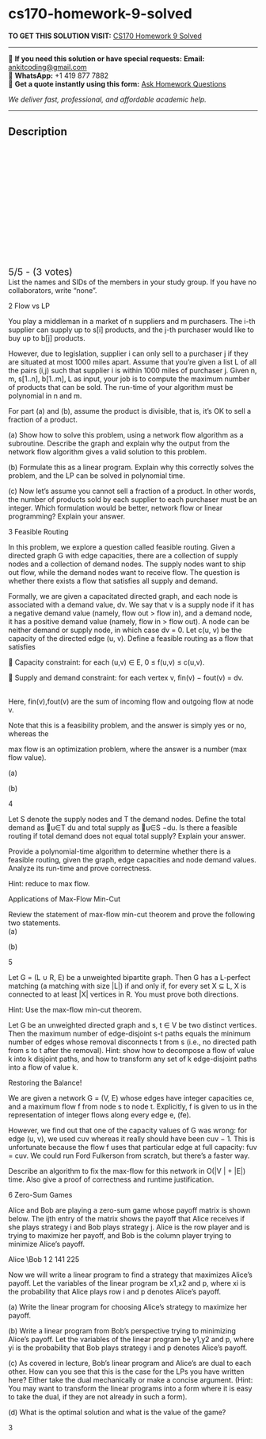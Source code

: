 # cs170-homework-9-solved
**TO GET THIS SOLUTION VISIT:** [CS170 Homework 9 Solved](https://www.ankitcodinghub.com/product/cs170-homework-9-solved/)


---

📩 **If you need this solution or have special requests:** **Email:** ankitcoding@gmail.com  
📱 **WhatsApp:** +1 419 877 7882  
📄 **Get a quote instantly using this form:** [Ask Homework Questions](https://www.ankitcodinghub.com/services/ask-homework-questions/)

*We deliver fast, professional, and affordable academic help.*

---

<h2>Description</h2>



<div class="kk-star-ratings kksr-auto kksr-align-center kksr-valign-top" data-payload="{&quot;align&quot;:&quot;center&quot;,&quot;id&quot;:&quot;96679&quot;,&quot;slug&quot;:&quot;default&quot;,&quot;valign&quot;:&quot;top&quot;,&quot;ignore&quot;:&quot;&quot;,&quot;reference&quot;:&quot;auto&quot;,&quot;class&quot;:&quot;&quot;,&quot;count&quot;:&quot;3&quot;,&quot;legendonly&quot;:&quot;&quot;,&quot;readonly&quot;:&quot;&quot;,&quot;score&quot;:&quot;5&quot;,&quot;starsonly&quot;:&quot;&quot;,&quot;best&quot;:&quot;5&quot;,&quot;gap&quot;:&quot;4&quot;,&quot;greet&quot;:&quot;Rate this product&quot;,&quot;legend&quot;:&quot;5\/5 - (3 votes)&quot;,&quot;size&quot;:&quot;24&quot;,&quot;title&quot;:&quot;CS170 Homework 9 Solved&quot;,&quot;width&quot;:&quot;138&quot;,&quot;_legend&quot;:&quot;{score}\/{best} - ({count} {votes})&quot;,&quot;font_factor&quot;:&quot;1.25&quot;}">

<div class="kksr-stars">

<div class="kksr-stars-inactive">
            <div class="kksr-star" data-star="1" style="padding-right: 4px">


<div class="kksr-icon" style="width: 24px; height: 24px;"></div>
        </div>
            <div class="kksr-star" data-star="2" style="padding-right: 4px">


<div class="kksr-icon" style="width: 24px; height: 24px;"></div>
        </div>
            <div class="kksr-star" data-star="3" style="padding-right: 4px">


<div class="kksr-icon" style="width: 24px; height: 24px;"></div>
        </div>
            <div class="kksr-star" data-star="4" style="padding-right: 4px">


<div class="kksr-icon" style="width: 24px; height: 24px;"></div>
        </div>
            <div class="kksr-star" data-star="5" style="padding-right: 4px">


<div class="kksr-icon" style="width: 24px; height: 24px;"></div>
        </div>
    </div>

<div class="kksr-stars-active" style="width: 138px;">
            <div class="kksr-star" style="padding-right: 4px">


<div class="kksr-icon" style="width: 24px; height: 24px;"></div>
        </div>
            <div class="kksr-star" style="padding-right: 4px">


<div class="kksr-icon" style="width: 24px; height: 24px;"></div>
        </div>
            <div class="kksr-star" style="padding-right: 4px">


<div class="kksr-icon" style="width: 24px; height: 24px;"></div>
        </div>
            <div class="kksr-star" style="padding-right: 4px">


<div class="kksr-icon" style="width: 24px; height: 24px;"></div>
        </div>
            <div class="kksr-star" style="padding-right: 4px">


<div class="kksr-icon" style="width: 24px; height: 24px;"></div>
        </div>
    </div>
</div>


<div class="kksr-legend" style="font-size: 19.2px;">
            5/5 - (3 votes)    </div>
    </div>
<div class="page" title="Page 1">
<div class="layoutArea">
<div class="column"></div>
</div>
<div class="layoutArea">
<div class="column">
List the names and SIDs of the members in your study group. If you have no collaborators, write “none”.

2 Flow vs LP

You play a middleman in a market of n suppliers and m purchasers. The i-th supplier can supply up to s[i] products, and the j-th purchaser would like to buy up to b[j] products.

However, due to legislation, supplier i can only sell to a purchaser j if they are situated at most 1000 miles apart. Assume that you’re given a list L of all the pairs (i,j) such that supplier i is within 1000 miles of purchaser j. Given n, m, s[1..n], b[1..m], L as input, your job is to compute the maximum number of products that can be sold. The run-time of your algorithm must be polynomial in n and m.

For part (a) and (b), assume the product is divisible, that is, it’s OK to sell a fraction of a product.

(a) Show how to solve this problem, using a network flow algorithm as a subroutine. Describe the graph and explain why the output from the network flow algorithm gives a valid solution to this problem.

(b) Formulate this as a linear program. Explain why this correctly solves the problem, and the LP can be solved in polynomial time.

(c) Now let’s assume you cannot sell a fraction of a product. In other words, the number of products sold by each supplier to each purchaser must be an integer. Which formulation would be better, network flow or linear programming? Explain your answer.

3 Feasible Routing

In this problem, we explore a question called feasible routing. Given a directed graph G with edge capacities, there are a collection of supply nodes and a collection of demand nodes. The supply nodes want to ship out flow, while the demand nodes want to receive flow. The question is whether there exists a flow that satisfies all supply and demand.

Formally, we are given a capacitated directed graph, and each node is associated with a demand value, dv. We say that v is a supply node if it has a negative demand value (namely, flow out &gt; flow in), and a demand node, it has a positive demand value (namely, flow in &gt; flow out). A node can be neither demand or supply node, in which case dv = 0. Let c(u, v) be the capacity of the directed edge (u, v). Define a feasible routing as a flow that satisfies

􏰎 Capacity constraint: for each (u,v) ∈ E, 0 ≤ f(u,v) ≤ c(u,v).

􏰎 Supply and demand constraint: for each vertex v, fin(v) − fout(v) = dv.

</div>
</div>
<div class="layoutArea">
<div class="column"></div>
</div>
</div>
<div class="page" title="Page 2">
<div class="layoutArea">
<div class="column">
&nbsp;

</div>
</div>
<div class="layoutArea">
<div class="column">
Here, fin(v),fout(v) are the sum of incoming flow and outgoing flow at node v.

Note that this is a feasibility problem, and the answer is simply yes or no, whereas the

max flow is an optimization problem, where the answer is a number (max flow value).

</div>
</div>
<div class="layoutArea">
<div class="column">
(a)

(b)

4

</div>
<div class="column">
Let S denote the supply nodes and T the demand nodes. Define the total demand as 􏰅u∈T du and total supply as 􏰅u∈S −du. Is there a feasible routing if total demand does not equal total supply? Explain your answer.

Provide a polynomial-time algorithm to determine whether there is a feasible routing, given the graph, edge capacities and node demand values. Analyze its run-time and prove correctness.

Hint: reduce to max flow.

Applications of Max-Flow Min-Cut

</div>
</div>
<div class="layoutArea">
<div class="column">
Review the statement of max-flow min-cut theorem and prove the following two statements.

</div>
</div>
<div class="layoutArea">
<div class="column">
(a)

(b)

5

</div>
<div class="column">
Let G = (L ∪ R, E) be a unweighted bipartite graph. Then G has a L-perfect matching (a matching with size |L|) if and only if, for every set X ⊆ L, X is connected to at least |X| vertices in R. You must prove both directions.

Hint: Use the max-flow min-cut theorem.

Let G be an unweighted directed graph and s, t ∈ V be two distinct vertices. Then the maximum number of edge-disjoint s-t paths equals the minimum number of edges whose removal disconnects t from s (i.e., no directed path from s to t after the removal). Hint: show how to decompose a flow of value k into k disjoint paths, and how to transform any set of k edge-disjoint paths into a flow of value k.

Restoring the Balance!

</div>
</div>
<div class="layoutArea">
<div class="column">
We are given a network G = (V, E) whose edges have integer capacities ce, and a maximum flow f from node s to node t. Explicitly, f is given to us in the representation of integer flows along every edge e, (fe).

However, we find out that one of the capacity values of G was wrong: for edge (u, v), we used cuv whereas it really should have been cuv − 1. This is unfortunate because the flow f uses that particular edge at full capacity: fuv = cuv. We could run Ford Fulkerson from scratch, but there’s a faster way.

Describe an algorithm to fix the max-flow for this network in O(|V | + |E|) time. Also give a proof of correctness and runtime justification.

6 Zero-Sum Games

Alice and Bob are playing a zero-sum game whose payoff matrix is shown below. The ijth entry of the matrix shows the payoff that Alice receives if she plays strategy i and Bob plays strategy j. Alice is the row player and is trying to maximize her payoff, and Bob is the column player trying to minimize Alice’s payoff.

</div>
</div>
</div>
<div class="page" title="Page 3">
<div class="layoutArea">
<div class="column">
Alice \Bob 1 2 141 225

Now we will write a linear program to find a strategy that maximizes Alice’s payoff. Let the variables of the linear program be x1,x2 and p, where xi is the probability that Alice plays row i and p denotes Alice’s payoff.

(a) Write the linear program for choosing Alice’s strategy to maximize her payoff.

(b) Write a linear program from Bob’s perspective trying to minimizing Alice’s payoff. Let the variables of the linear program be y1,y2 and p, where yi is the probability that Bob plays strategy i and p denotes Alice’s payoff.

(c) As covered in lecture, Bob’s linear program and Alice’s are dual to each other. How can you see that this is the case for the LPs you have written here? Either take the dual mechanically or make a concise argument. (Hint: You may want to transform the linear programs into a form where it is easy to take the dual, if they are not already in such a form).

(d) What is the optimal solution and what is the value of the game?

</div>
</div>
<div class="layoutArea">
<div class="column">
3

</div>
</div>
</div>
